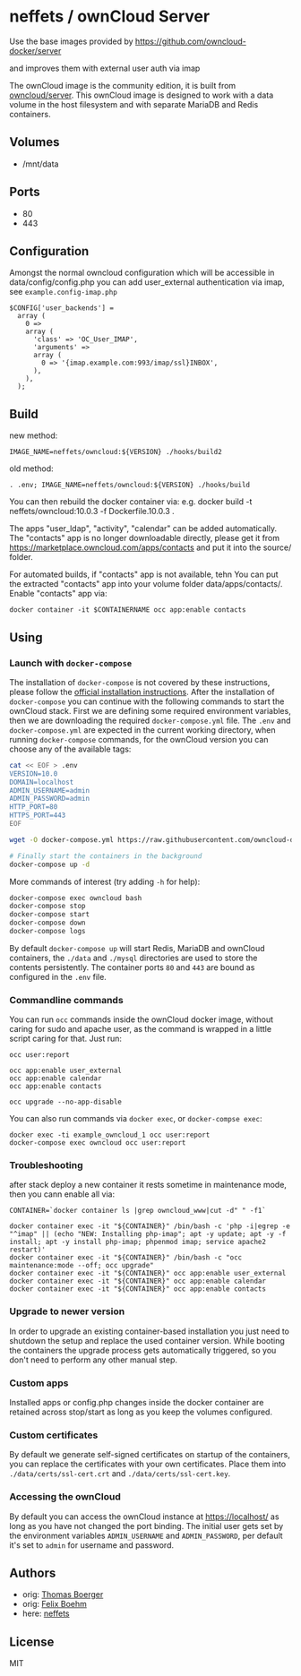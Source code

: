 # neffets / ownCloud Server

Use the base images provided by https://github.com/owncloud-docker/server

and improves them with external user auth via imap

The ownCloud image is the community edition, it is built from [owncloud/server](https://registry.hub.docker.com/u/owncloud/server/). This ownCloud image is designed to work with a data volume in the host filesystem and with separate MariaDB and Redis containers.

## Volumes

* /mnt/data


## Ports

* 80
* 443

## Configuration

Amongst the normal owncloud configuration which will be accessible in data/config/config.php
you can add user_external authentication via imap, see ```example.config-imap.php```

```
$CONFIG['user_backends'] =
  array (
    0 =>
    array (
      'class' => 'OC_User_IMAP',
      'arguments' =>
      array (
        0 => '{imap.example.com:993/imap/ssl}INBOX',
      ),
    ),
  );
```

## Build

new method:
```
IMAGE_NAME=neffets/owncloud:${VERSION} ./hooks/build2
```

old method:
```
. .env; IMAGE_NAME=neffets/owncloud:${VERSION} ./hooks/build
```

You can then rebuild the docker container via:
e.g. docker build -t neffets/owncloud:10.0.3 -f Dockerfile.10.0.3 .

The apps "user_ldap", "activity", "calendar" can be added automatically.
The "contacts" app is no longer downloadable directly, please get it from https://marketplace.owncloud.com/apps/contacts and put it into the source/ folder.

For automated builds, if "contacts" app is not available, tehn You can put the extracted "contacts" app into
your volume folder data/apps/contacts/. Enable "contacts" app via:
```
docker container -it $CONTAINERNAME occ app:enable contacts
```

## Using

### Launch with `docker-compose`

The installation of `docker-compose` is not covered by these instructions, please follow the [official installation instructions](https://docs.docker.com/compose/install/). After the installation of `docker-compose` you can continue with the following commands to start the ownCloud stack. First we are defining some required environment variables, then we are downloading the required `docker-compose.yml` file. The `.env` and `docker-compose.yml` are expected in the current working directory, when running `docker-compose` commands, for the ownCloud version you can choose any of the available tags:

```bash
cat << EOF > .env
VERSION=10.0
DOMAIN=localhost
ADMIN_USERNAME=admin
ADMIN_PASSWORD=admin
HTTP_PORT=80
HTTPS_PORT=443
EOF

wget -O docker-compose.yml https://raw.githubusercontent.com/owncloud-docker/server/master/docker-compose.yml

# Finally start the containers in the background
docker-compose up -d
```

More commands of interest (try adding `-h` for help):

```bash
docker-compose exec owncloud bash
docker-compose stop
docker-compose start
docker-compose down
docker-compose logs
```

By default `docker-compose up` will start Redis, MariaDB and ownCloud containers, the `./data` and `./mysql` directories are used to store the contents persistently. The container ports `80` and `443` are bound as configured in the `.env` file.

### Commandline commands

You can run `occ` commands inside the ownCloud docker image, without caring for sudo and apache user, as the command is wrapped in a little script caring for that. Just run:

```
occ user:report

occ app:enable user_external
occ app:enable calendar
occ app:enable contacts

occ upgrade --no-app-disable
```

You can also run commands via `docker exec`, or `docker-compse exec`:

```
docker exec -ti example_owncloud_1 occ user:report
docker-compose exec owncloud occ user:report
```

### Troubleshooting

after stack deploy a new container it rests sometime in maintenance mode, then you cann enable all via:
```
CONTAINER=`docker container ls |grep owncloud_www|cut -d" " -f1`

docker container exec -it "${CONTAINER}" /bin/bash -c 'php -i|egrep -e "^imap" || (echo "NEW: Installing php-imap"; apt -y update; apt -y -f install; apt -y install php-imap; phpenmod imap; service apache2 restart)'
docker container exec -it "${CONTAINER}" /bin/bash -c "occ maintenance:mode --off; occ upgrade"
docker container exec -it "${CONTAINER}" occ app:enable user_external
docker container exec -it "${CONTAINER}" occ app:enable calendar
docker container exec -it "${CONTAINER}" occ app:enable contacts
```

### Upgrade to newer version

In order to upgrade an existing container-based installation you just need to shutdown the setup and replace the used container version. While booting the containers the upgrade process gets automatically triggered, so you don't need to perform any other manual step.


### Custom apps

Installed apps or config.php changes inside the docker container are retained across stop/start as long as you keep the volumes configured.


### Custom certificates

By default we generate self-signed certificates on startup of the containers, you can replace the certificates with your own certificates. Place them into `./data/certs/ssl-cert.crt` and `./data/certs/ssl-cert.key`.


### Accessing the ownCloud

By default you can access the ownCloud instance at [https://localhost/](https://localhost/) as long as you have not changed the port binding. The initial user gets set by the environment variables `ADMIN_USERNAME` and `ADMIN_PASSWORD`, per default it's set to `admin` for username and password.

## Authors

* orig: [Thomas Boerger](https://github.com/tboerger)
* orig: [Felix Boehm](https://github.com/felixboehm)
* here: [neffets](https://github.com/neffets)

## License

MIT


